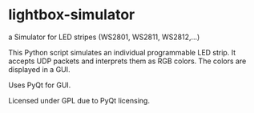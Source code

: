 # lightbox-simulator
a Simulator for LED stripes (WS2801, WS2811, WS2812,...)

This Python script simulates an individual programmable LED strip.
It accepts UDP packets and interprets them as RGB colors. The colors are displayed in a GUI.

Uses PyQt for GUI.

Licensed under GPL due to PyQt licensing.
